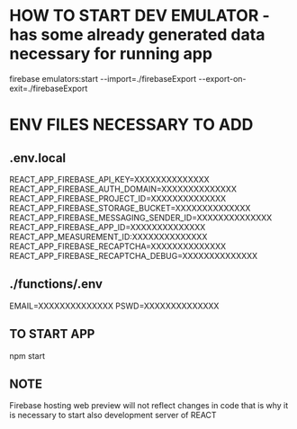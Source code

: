 # HOW TO START DEV EMULATOR - has some already generated data necessary for running app

firebase emulators:start --import=./firebaseExport --export-on-exit=./firebaseExport

# ENV FILES NECESSARY TO ADD

## .env.local

REACT_APP_FIREBASE_API_KEY=XXXXXXXXXXXXXX
REACT_APP_FIREBASE_AUTH_DOMAIN=XXXXXXXXXXXXXX
REACT_APP_FIREBASE_PROJECT_ID=XXXXXXXXXXXXXX
REACT_APP_FIREBASE_STORAGE_BUCKET=XXXXXXXXXXXXXX
REACT_APP_FIREBASE_MESSAGING_SENDER_ID=XXXXXXXXXXXXXX
REACT_APP_FIREBASE_APP_ID=XXXXXXXXXXXXXX
REACT_APP_MEASUREMENT_ID:XXXXXXXXXXXXXX
REACT_APP_FIREBASE_RECAPTCHA=XXXXXXXXXXXXXX
REACT_APP_FIREBASE_RECAPTCHA_DEBUG=XXXXXXXXXXXXXX

## ./functions/.env

EMAIL=XXXXXXXXXXXXXX
PSWD=XXXXXXXXXXXXXX

## TO START APP

npm start

## NOTE

Firebase hosting web preview will not reflect changes in code that is why it is necessary
to start also development server of REACT
